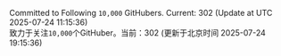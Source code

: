 Committed to Following `10,000` GitHubers. Current: <!-- FOLLOWING_COUNT -->302<!-- FOLLOWING_COUNT --> (Update at UTC <!-- LAST_UPDATED -->2025-07-24 11:15:36<!-- LAST_UPDATED -->)<br>
致力于关注`10,000`个GitHuber。当前：<!-- FOLLOWING_COUNT -->302<!-- FOLLOWING_COUNT --> (更新于北京时间 <!-- LAST_UPDATED_CST -->2025-07-24 19:15:36<!-- LAST_UPDATED_CST -->)
